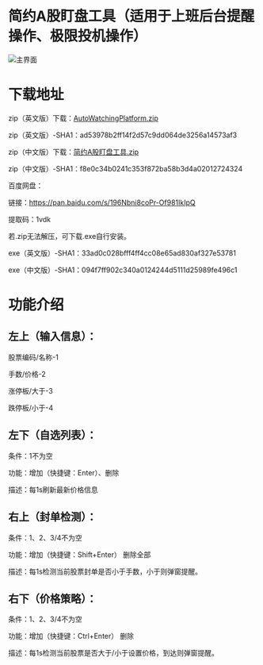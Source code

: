 # 简约A股盯盘工具（适用于上班后台提醒操作、极限投机操作）
![主界面](https://user-images.githubusercontent.com/37139897/166705464-c5d3670d-07d4-427a-95a8-edc9a055160d.png)

下载地址
=

zip（英文版）下载：[AutoWatchingPlatform.zip](https://github.com/690688037/AutoWatchingPlatform/files/8622390/AutoWatchingPlatform.zip)

zip（英文版）-SHA1：ad53978b2ff14f2d57c9dd064de3256a14573af3

zip（中文版）下载：[简约A股盯盘工具.zip](https://github.com/690688037/AutoWatchingPlatform/files/8622392/A.zip)

zip（中文版）-SHA1：f8e0c34b0241c353f872ba58b3d4a02012724324

百度网盘：

链接：https://pan.baidu.com/s/196Nbni8coPr-Of981IkIpQ 

提取码：1vdk

若.zip无法解压，可下载.exe自行安装。

exe（英文版）-SHA1：33ad0c028bfff4ff4cc08e65ad830af327e53781

exe（中文版）-SHA1：094f7ff902c340a0124244d5111d25989fe496c1


功能介绍
=

左上（输入信息）：
--

股票编码/名称-1

手数/价格-2

涨停板/大于-3

跌停板/小于-4


左下（自选列表）：
--

条件：1不为空

功能：增加（快捷键：Enter）、删除

描述：每1s刷新最新价格信息


右上（封单检测）：
--

条件：1、2、3/4不为空

功能：增加（快捷键：Shift+Enter） 删除全部

描述：每1s检测当前股票封单是否小于手数，小于则弹窗提醒。


右下（价格策略）：
--

条件：1、2、3/4不为空

功能：增加（快捷键：Ctrl+Enter） 删除

描述：每1s检测当前股票是否大于/小于设置价格，到达则弹窗提醒。
